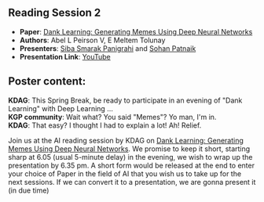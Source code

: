 ## Reading Session 2 
- **Paper**: [Dank Learning: Generating Memes Using Deep Neural Networks](https://arxiv.org/abs/1806.04510)
- **Authors**: Abel L Peirson V, E Meltem Tolunay
- **Presenters**: [Siba Smarak Panigrahi](https://sibasmarak.github.io/) and [Sohan Patnaik](https://github.com/Sohanpatnaik106)  
- **Presentation Link**: [YouTube](https://youtu.be/e0R8lk57ras)

**Poster content**:  
---
**KDAG**: This Spring Break, be ready to participate in an evening of "Dank Learning" with Deep Learning ...     
**KGP community**: Wait what? You said "Memes"? Yo man, I'm in.     
**KDAG**: That easy? I thought I had to explain a lot! Ah! Relief.    

Join us at the AI reading session by KDAG on [Dank Learning: Generating Memes Using Deep Neural Networks](https://arxiv.org/abs/1806.04510). We promise to keep it short, starting sharp at 6.05 (usual 5-minute delay) in the evening, we wish to wrap up the presentation by 6.35 pm.
A short form would be released at the end to enter your choice of Paper in the field of AI that you wish us to take up for the next sessions. If we can convert it to a presentation, we are gonna present it (in due time)